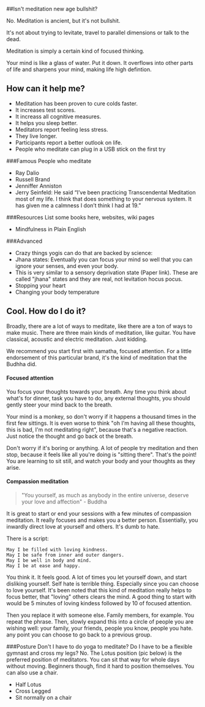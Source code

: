 ##Isn't meditation new age bullshit?

No. Meditation is ancient, but it's not bullshit.

It's not about trying to levitate, travel to parallel dimensions or talk to the dead.

Meditation is simply a certain kind of focused thinking.

Your mind is like a glass of water. Put it down.
It overflows into other parts of life and sharpens your mind, making life high defintion.

## How can it help me? 
*   Meditation has been proven to cure colds faster.
*   It increases test scores.
*   It increass all cognitive measures.
*   It helps you sleep better.
*   Meditators report feeling less stress.
*   They live longer.
*   Participants report a better outlook on life.
*   People who meditate can plug in a USB stick on the first try

###Famous People who meditate
*    Ray Dalio
*    Russell Brand
*    Jenniffer Anniston
*    Jerry Seinfeld: He said “I’ve been practicing Transcendental Meditation most of my life. I think that does something to your nervous system. It has given me a calmness I don’t think I had at 19.” 

###Resources
List some books here, websites, wiki pages
*    Mindfulness in Plain English

###Advanced
*    Crazy things yogis can do that are backed by science:
*    Jhana states: Eventually you can focus your mind so well that you can ignore your senses, and even your body.
*    This is very similar to a sensory deprivation state (Paper link). These are called "jhana" states and they are real, not levitation hocus pocus. 
*    Stopping your heart
*    Changing your body temperature

## Cool. How do I do it?
Broadly, there are a lot of ways to meditate, like there are a ton of ways to make music.
There are three main kinds of meditation, like guitar. You have classical, acoustic and electric meditation. Just kidding.

We recommend you start first with samatha, focused attention. For a little endorsement of this particular brand, it's the
kind of meditation that the Budhha did.

#### Focused attention 
You focus your thoughts towards your breath. Any time you think about what's for dinner, task you have to do, any external thoughts, you should
gently steer your mind back to the breath.


Your mind is a monkey, so don't worry if it happens a thousand times in the first few sittings. It is even worse to think "oh I'm having all
these thoughts, this is bad, I'm not meditating right", because that's a negative reaction. Just notice the thought and go back ot the breath.


Don't worry if it's boring or anything. A lot of people try meditation and then stop, because it feels like all you're doing is "sitting there".
That's the point!  You are learning to sit still, and watch your body and your thoughts as they arise.

#### Compassion meditation
> "You yourself, as much as anybody in the entire universe, deserve your love and affection" - Buddha

It is great to start or end your sessions with a few minutes of compassion meditation. It really focuses and makes you a better person.
Essentially, you inwardly direct love at yourself and others. It's dumb to hate. 

There is a script:

    May I be filled with loving kindness.
    May I be safe from inner and outer dangers.
    May I be well in body and mind.
    May I be at ease and happy.

You think it. It feels good. A lot of times you let yourself down, and start disliking yourself. Self hate is terrible thing. Especially since you can choose to love yourself.
It's been noted that this kind of meditation really helps to focus better, that "loving" others clears the mind. A good thing to start with would be 5 minutes of loving kindess followed by 10 of
focused attention.

Then you replace it with someone else. Family members, for example. You repeat the phrase. Then, slowly expand this into a circle of people you 
are wishing well: your family, your friends, people you know, people you hate. any point you can choose to go back to a previous group.

###Posture
Don't I have to do yoga to meditate? Do I have to be a flexible gymnast and cross my legs?
No. The Lotus position (pic below) is the preferred position of meditators. You can sit that way for whole days without moving.
Beginners though, find it hard to position themselves. You can also use a chair.

*    Half Lotus
*    Cross Legged
*    Sit normally on a chair

